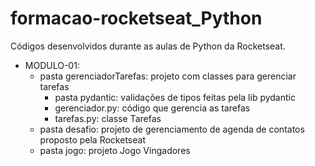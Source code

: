 # formacao-rocketseat_Python
Códigos desenvolvidos durante as aulas de Python da Rocketseat.

* MODULO-01: 
   * pasta gerenciadorTarefas: projeto com classes para gerenciar tarefas
       * pasta pydantic: validações de tipos feitas pela lib pydantic
       * gerenciador.py: código que gerencia as tarefas
       * tarefas.py: classe Tarefas
   * pasta desafio: projeto de gerenciamento de agenda de contatos proposto pela Rocketseat
   * pasta jogo: projeto Jogo Vingadores
